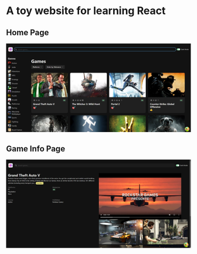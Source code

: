 # A toy website for learning React

## Home Page

![Home page image](HomePage.png)

## Game Info Page

![Game Info Page image](GameInfoPage.png)
